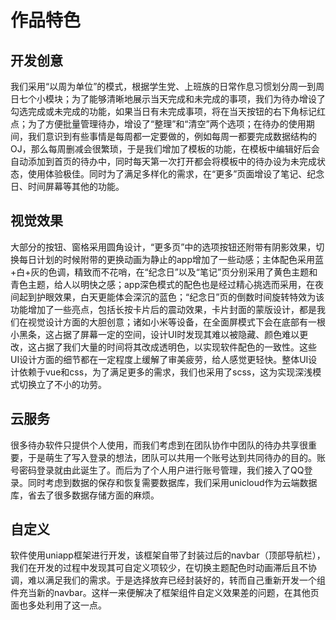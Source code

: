 # 作品特色
## 开发创意
我们采用“以周为单位”的模式，根据学生党、上班族的日常作息习惯划分周一到周日七个小模块；为了能够清晰地展示当天完成和未完成的事项，我们为待办增设了勾选完成或未完成的功能，如果当日有未完成事项，将在当天按钮的右下角标记红点；为了方便批量管理待办，增设了“整理”和“清空”两个选项；在待办的使用期间，我们意识到有些事情是每周都一定要做的，例如每周一都要完成数据结构的OJ，那么每周删减会很繁琐，于是我们增加了模板的功能，在模板中编辑好后会自动添加到首页的待办中，同时每天第一次打开都会将模板中的待办设为未完成状态，使用体验极佳。同时为了满足多样化的需求，在“更多”页面增设了笔记、纪念日、时间屏幕等其他的功能。
## 视觉效果
大部分的按钮、窗格采用圆角设计，“更多页”中的选项按钮还附带有阴影效果，切换每日计划的时候附带的更换动画为静止的app增加了一些动感；主体配色采用蓝+白+灰的色调，精致而不花哨，在“纪念日”以及“笔记”页分别采用了黄色主题和青色主题，给人以明快之感；app深色模式的配色也是经过精心挑选而采用，在夜间起到护眼效果，白天更能体会深沉的蓝色；“纪念日”页的倒数时间旋转特效为该功能增加了一些亮点，包括长按卡片后的震动效果，卡片封面的蒙版设计，都是我们在视觉设计方面的大胆创意；诸如小米等设备，在全面屏模式下会在底部有一根小黑条，这占据了屏幕一定的空间，设计UI时发现其难以被隐藏、颜色难以更改，这占据了我们大量的时间将其改成透明色，以实现软件配色的一致性。这些UI设计方面的细节都在一定程度上缓解了审美疲劳，给人感觉更轻快。整体UI设计依赖于vue和css，为了满足更多的需求，我们也采用了scss，这为实现深浅模式切换立了不小的功劳。
## 云服务
很多待办软件只提供个人使用，而我们考虑到在团队协作中团队的待办共享很重要，于是萌生了写入登录的想法，团队可以共用一个账号达到共同待办的目的。账号密码登录就由此诞生了。而后为了个人用户进行账号管理，我们接入了QQ登录。同时考虑到数据的保存和恢复需要数据库，我们采用unicloud作为云端数据库，省去了很多数据存储方面的麻烦。
## 自定义
软件使用uniapp框架进行开发，该框架自带了封装过后的navbar（顶部导航栏），我们在开发的过程中发现其可自定义项较少，在切换主题配色时动画滞后且不协调，难以满足我们的需求。于是选择放弃已经封装好的，转而自己重新开发一个组件充当新的navbar。这样一来便解决了框架组件自定义效果差的问题，在其他页面也多处利用了这一点。
